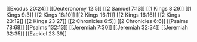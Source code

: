 [[Exodus 20:24]]
[[Deuteronomy 12:5]]
[[2 Samuel 7:13]]
[[1 Kings 8:29]]
[[1 Kings 9:3]]
[[2 Kings 16:10]]
[[2 Kings 16:11]]
[[2 Kings 16:16]]
[[2 Kings 23:12]]
[[2 Kings 23:27]]
[[2 Chronicles 6:5]]
[[2 Chronicles 6:6]]
[[Psalms 78:68]]
[[Psalms 132:13]]
[[Jeremiah 7:30]]
[[Jeremiah 32:34]]
[[Jeremiah 32:35]]
[[Ezekiel 23:39]]
